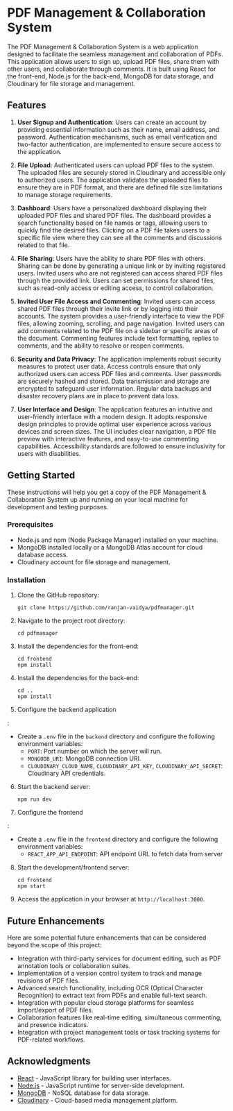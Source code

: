# PDF Management & Collaboration System

The PDF Management & Collaboration System is a web application designed to facilitate the seamless management and collaboration of PDFs. This application allows users to sign up, upload PDF files, share them with other users, and collaborate through comments. It is built using React for the front-end, Node.js for the back-end, MongoDB for data storage, and Cloudinary for file storage and management.

## Features

1. **User Signup and Authentication**: Users can create an account by providing essential information such as their name, email address, and password. Authentication mechanisms, such as email verification and two-factor authentication, are implemented to ensure secure access to the application.

2. **File Upload**: Authenticated users can upload PDF files to the system. The uploaded files are securely stored in Cloudinary and accessible only to authorized users. The application validates the uploaded files to ensure they are in PDF format, and there are defined file size limitations to manage storage requirements.

3. **Dashboard**: Users have a personalized dashboard displaying their uploaded PDF files and shared PDF files. The dashboard provides a search functionality based on file names or tags, allowing users to quickly find the desired files. Clicking on a PDF file takes users to a specific file view where they can see all the comments and discussions related to that file.

4. **File Sharing**: Users have the ability to share PDF files with others. Sharing can be done by generating a unique link or by inviting registered users. Invited users who are not registered can access shared PDF files through the provided link. Users can set permissions for shared files, such as read-only access or editing access, to control collaboration.

5. **Invited User File Access and Commenting**: Invited users can access shared PDF files through their invite link or by logging into their accounts. The system provides a user-friendly interface to view the PDF files, allowing zooming, scrolling, and page navigation. Invited users can add comments related to the PDF file on a sidebar or specific areas of the document. Commenting features include text formatting, replies to comments, and the ability to resolve or reopen comments.

6. **Security and Data Privacy**: The application implements robust security measures to protect user data. Access controls ensure that only authorized users can access PDF files and comments. User passwords are securely hashed and stored. Data transmission and storage are encrypted to safeguard user information. Regular data backups and disaster recovery plans are in place to prevent data loss.

7. **User Interface and Design**: The application features an intuitive and user-friendly interface with a modern design. It adopts responsive design principles to provide optimal user experience across various devices and screen sizes. The UI includes clear navigation, a PDF file preview with interactive features, and easy-to-use commenting capabilities. Accessibility standards are followed to ensure inclusivity for users with disabilities.

## Getting Started

These instructions will help you get a copy of the PDF Management & Collaboration System up and running on your local machine for development and testing purposes.

### Prerequisites

- Node.js and npm (Node Package Manager) installed on your machine.
- MongoDB installed locally or a MongoDB Atlas account for cloud database access.
- Cloudinary account for file storage and management.

### Installation

1. Clone the GitHub repository:

   ```shell
   git clone https://github.com/ranjan-vaidya/pdfmanager.git
   ```

2. Navigate to the project root directory:

   ```shell
   cd pdfmanager
   ```

3. Install the dependencies for the front-end:

   ```shell
   cd frontend
   npm install
   ```

4. Install the dependencies for the back-end:

   ```shell
   cd ..
   npm install
   ```

5. Configure the backend application

:

   - Create a `.env` file in the `backend` directory and configure the following environment variables:
     - `PORT`: Port number on which the server will run.
     - `MONGODB_URI`: MongoDB connection URI.
     - `CLOUDINARY_CLOUD_NAME`, `CLOUDINARY_API_KEY`, `CLOUDINARY_API_SECRET`: Cloudinary API credentials.

6. Start the backend server:

   ```shell
   npm run dev
   ```
   
7. Configure the frontend

:

   - Create a `.env` file in the `frontend` directory and configure the following environment variables:
     - `REACT_APP_API_ENDPOINT`: API endpoint URL to fetch data from server

8. Start the development/frontend server:

   ```shell
   cd frontend
   npm start
   ```

9. Access the application in your browser at `http://localhost:3000`.

## Future Enhancements

Here are some potential future enhancements that can be considered beyond the scope of this project:

- Integration with third-party services for document editing, such as PDF annotation tools or collaboration suites.
- Implementation of a version control system to track and manage revisions of PDF files.
- Advanced search functionality, including OCR (Optical Character Recognition) to extract text from PDFs and enable full-text search.
- Integration with popular cloud storage platforms for seamless import/export of PDF files.
- Collaboration features like real-time editing, simultaneous commenting, and presence indicators.
- Integration with project management tools or task tracking systems for PDF-related workflows.

## Acknowledgments

- [React](https://reactjs.org/) - JavaScript library for building user interfaces.
- [Node.js](https://nodejs.org/) - JavaScript runtime for server-side development.
- [MongoDB](https://www.mongodb.com/) - NoSQL database for data storage.
- [Cloudinary](https://cloudinary.com/) - Cloud-based media management platform.

